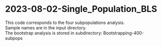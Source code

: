 # 2023-08-02-Single_Population_BLS
This code corresponds to the four subpopulations analysis.  
Sample names are in the input directory.  
The bootstrap analysis is stored in subdirectory: Bootstrapping-400-subpops
